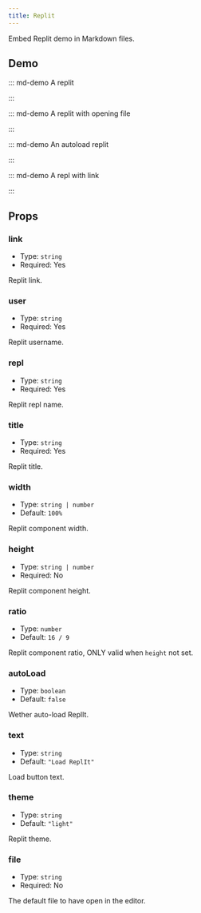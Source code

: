 ```yaml
---
title: Replit
---
```


Embed Replit demo in Markdown files.

<!-- more -->

## Demo

::: md-demo A replit

<Replit user="FuckDoctors" repl="Java-Test" />

:::

::: md-demo A replit with opening file

<Replit user="FuckDoctors" repl="Java-Test" file="Main.java" />

:::

::: md-demo An autoload replit

<Replit user="FuckDoctors" repl="Java-Test" auto-load />

:::

::: md-demo A repl with link

<Replit link="https://replit.com/@FuckDoctors/Java-Test" />

:::

## Props

### link

- Type: `string`
- Required: Yes

Replit link.

### user

- Type: `string`
- Required: Yes

Replit username.

### repl

- Type: `string`
- Required: Yes

Replit repl name.

### title

- Type: `string`
- Required: Yes

Replit title.

### width

- Type: `string | number`
- Default: `100%`

Replit component width.

### height

- Type: `string | number`
- Required: No

Replit component height.

### ratio

- Type: `number`
- Default: `16 / 9`

Replit component ratio, ONLY valid when `height` not set.

### autoLoad

- Type: `boolean`
- Default: `false`

Wether auto-load ReplIt.

### text

- Type: `string`
- Default: `"Load ReplIt"`

Load button text.

### theme

- Type: `string`
- Default: `"light"`

Replit theme.

### file

- Type: `string`
- Required: No

The default file to have open in the editor.
